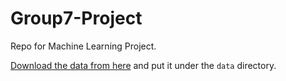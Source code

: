 # Group7-Project

Repo for Machine Learning Project.

[Download the data from here](https://drive.google.com/file/d/1-nwICjUUwZOBv9Eez-QPNRO8Egv2QcQi/view?usp=share_link) and put it under the `data` directory.